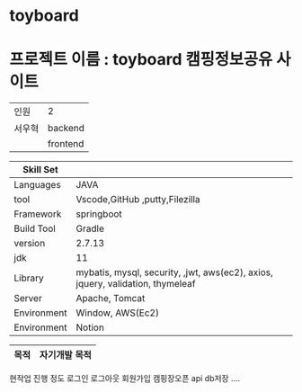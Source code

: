 # toyboard

# 프로젝트 이름 :  toyboard 캠핑정보공유 사이트

|    |     | 
|---|---|
| 인원 | 2 | 
| 서우혁 | backend | 
| | frontend | 

| Skill Set   |     | 
|---|---|
| Languages | JAVA | 
| tool   | Vscode,GitHub ,putty,Filezilla  | 
| Framework | springboot | 
| Build Tool | Gradle | 
| version |  2.7.13 | 
| jdk |  11 |
| Library | mybatis, mysql, security, ,jwt, aws(ec2), axios, jquery,  validation, thymeleaf|
| Server |  Apache, Tomcat |
| Environment |   Window, AWS(Ec2) |
| Environment |   Notion |


| 목적  |  자기개발 목적   | 
|---|---|

현작업 진행 정도
로그인 로그아웃 회원가입 캠핑장오픈 api db저장 ....


